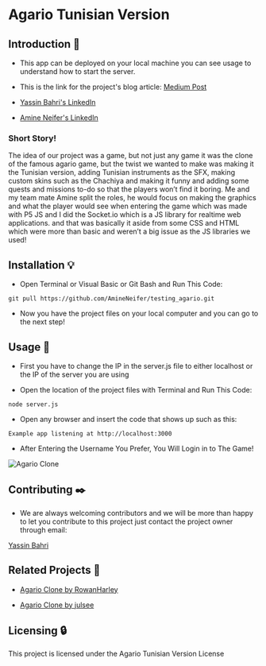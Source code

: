 # Agario Tunisian Version
## Introduction 📰

* This app can be deployed on your local machine you can see usage to understand how to start the server.

* This is the link for the project's blog article: [Medium Post](https://medium.com/@bahri20004/we-tried-our-best-but-its-not-always-a-happy-ending-911a03a5a726)

* [Yassin Bahri's LinkedIn](https://tn.linkedin.com/in/yassin-bahri-2191aa171)

* [Amine Neifer's LinkedIn](https://tn.linkedin.com/in/amine-neifer-907050194)

### Short Story!

The idea of our project was a game, but not just any game it was the clone of the famous agario game, but the twist we wanted to make was making it the Tunisian version, adding Tunisian instruments as the SFX, making custom skins such as the Chachiya and making it funny and adding some quests and missions to-do so that the players won’t find it boring. Me and my team mate Amine split the roles, he would focus on making the graphics and what the player would see when entering the game which was made with P5 JS and I did the Socket.io which is a JS library for realtime web applications. and that was basically it aside from some CSS and HTML which were more than basic and weren’t a big issue as the JS libraries we used!

## Installation 💡

* Open Terminal or Visual Basic or Git Bash and Run This Code:

``` git pull https://github.com/AmineNeifer/testing_agario.git ```

* Now you have the project files on your local computer and you can go to the next step!

## Usage 🔑

* First you have to change the IP in the server.js file to either localhost or the IP of the server you are using

* Open the location of the project files with Terminal and Run This Code:

``` node server.js ```

* Open any browser and insert the code that shows up such as this:

``` Example app listening at http://localhost:3000 ```

* After Entering the Username You Prefer, You Will Login in to The Game!

![Agario Clone](https://i.imgur.com/cd9ea9k.png)

## Contributing ✒️

* We are always welcoming contributors and we will be more than happy to let you contribute to this project just contact the project owner through email:

[Yassin Bahri](mailto:1043@holbertonschool.com?subject=[GitHub]%20Agario%20The%20Tunisian%20Clone)

## Related Projects 🔖

* [Agario Clone by RowanHarley](https://github.com/RowanHarley/agario)

* [Agario Clone by julsee](https://github.com/juslee/agar-io-clone)

## Licensing 🔒

This project is licensed under the Agario Tunisian Version License